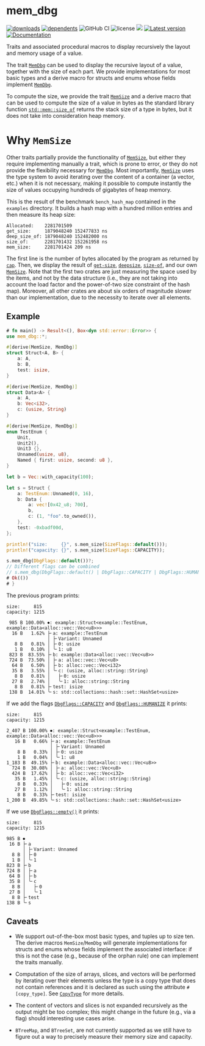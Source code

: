 # mem_dbg

[![downloads](https://img.shields.io/crates/d/mem_dbg)](https://crates.io/crates/mem_dbg)
[![dependents](https://img.shields.io/librariesio/dependents/cargo/mem_dbg)](https://crates.io/crates/mem_dbg/reverse_dependencies)
![GitHub CI](https://github.com/zommiommy/mem_dbg-rs/actions/workflows/rust.yml/badge.svg)
![license](https://img.shields.io/crates/l/mem_dbg)
[![](https://tokei.rs/b1/github/zommiommy/mem_dbg-rs?type=Rust,Python)](https://github.com/zommiommy/mem_dbg-rs)
[![Latest version](https://img.shields.io/crates/v/mem_dbg.svg)](https://crates.io/crates/mem_dbg)
[![Documentation](https://docs.rs/mem_dbg/badge.svg)](https://docs.rs/mem_dbg)

Traits and associated procedural macros to display recursively the layout and
memory usage of a value.

The trait [`MemDbg`] can be used to display the recursive layout of a value,
together with the size of each part. We provide implementations for most basic
types and a derive macro for structs and enums whose fields implement
[`MemDbg`].

To compute the size, we provide the trait [`MemSize`] and a derive macro that
can be used to compute the size of a value in bytes as the standard library
function [`std::mem::size_of`] returns the stack size of a type in bytes, but it
does not take into consideration heap memory.

# Why `MemSize`

Other traits partially provide the functionality of [`MemSize`], but either they
require implementing manually a trait, which is prone to error, or they do not
provide the flexibility necessary for [`MemDbg`]. Most importantly, [`MemSize`]
uses the type system to avoid iterating over the content of a container (a
vector, etc.) when it is not necessary, making it possible to compute instantly
the size of values occupying hundreds of gigabytes of heap memory.

This is the result of the benchmark `bench_hash_map` contained in the `examples`
directory. It builds a hash map with a hundred million entries and then measure
its heap size:

```test
Allocated:    2281701509
get_size:     1879048240 152477833 ns
deep_size_of: 1879048240 152482000 ns
size_of:      2281701432 152261958 ns
mem_size:     2281701424 209 ns
```

The first line is the number of bytes allocated by the program as returned by
[`cap`]. Then, we display the result of [`get-size`], [`deepsize`], [`size-of`],
and our own [`MemSize`]. Note that the first two crates are just measuring the
space used by the items, and not by the data structure (i.e., they are not
taking into account the load factor and the power-of-two size constraint of the
hash map). Moreover, all other crates are about six orders of magnitude slower
than our implementation, due to the necessity to iterate over all elements.

## Example

```rust
# fn main() -> Result<(), Box<dyn std::error::Error>> {
use mem_dbg::*;

#[derive(MemSize, MemDbg)]
struct Struct<A, B> {
    a: A,
    b: B,
    test: isize,
}

#[derive(MemSize, MemDbg)]
struct Data<A> {
    a: A,
    b: Vec<i32>,
    c: (usize, String)
}

#[derive(MemSize, MemDbg)]
enum TestEnum {
    Unit,
    Unit2(),
    Unit3 {},
    Unnamed(usize, u8),
    Named { first: usize, second: u8 },
}

let b = Vec::with_capacity(100);

let s = Struct {
    a: TestEnum::Unnamed(0, 16),
    b: Data {
        a: vec![0x42_u8; 700],
        b,
        c: (1, "foo".to_owned()),
    },
    test: -0xbadf00d,
};

println!("size:     {}", s.mem_size(SizeFlags::default()));
println!("capacity: {}", s.mem_size(SizeFlags::CAPACITY));

s.mem_dbg(DbgFlags::default())?;
// Different flags can be combined
// s.mem_dbg(DbgFlags::default() | DbgFlags::CAPACITY | DbgFlags::HUMANIZE)?;
# Ok(())
# }
```

The previous program prints:

```text
size:     815
capacity: 1215

 985 B 100.00% ⏺: example::Struct<example::TestEnum, example::Data<alloc::vec::Vec<u8>>>
  16 B   1.62% ├╴a: example::TestEnum
               │ ├╴Variant: Unnamed
   8 B   0.81% │ ├╴0: usize
   1 B   0.10% │ ╰╴1: u8
 823 B  83.55% ├╴b: example::Data<alloc::vec::Vec<u8>>
 724 B  73.50% │ ├╴a: alloc::vec::Vec<u8>
  64 B   6.50% │ ├╴b: alloc::vec::Vec<i32>
  35 B   3.55% │ ╰╴c: (usize, alloc::string::String)
   8 B   0.81% │   ├╴0: usize
  27 B   2.74% │   ╰╴1: alloc::string::String
   8 B   0.81% ├╴test: isize
 138 B  14.01% ╰╴s: std::collections::hash::set::HashSet<usize>
```

If we add the flags [`DbgFlags::CAPACITY`] and [`DbgFlags::HUMANIZE`] it prints:

```text
size:     815
capacity: 1215

2_407 B 100.00% ⏺: example::Struct<example::TestEnum, example::Data<alloc::vec::Vec<u8>>>
   16 B   0.66% ├╴a: example::TestEnum
                │ ├╴Variant: Unnamed
    8 B   0.33% │ ├╴0: usize
    1 B   0.04% │ ╰╴1: u8
1_183 B  49.15% ├╴b: example::Data<alloc::vec::Vec<u8>>
  724 B  30.08% │ ├╴a: alloc::vec::Vec<u8>
  424 B  17.62% │ ├╴b: alloc::vec::Vec<i32>
   35 B   1.45% │ ╰╴c: (usize, alloc::string::String)
    8 B   0.33% │   ├╴0: usize
   27 B   1.12% │   ╰╴1: alloc::string::String
    8 B   0.33% ├╴test: isize
1_200 B  49.85% ╰╴s: std::collections::hash::set::HashSet<usize>
```

If we use [`DbgFlags::empty()`] it prints:

```text
size:     815
capacity: 1215

985 B ⏺
 16 B ├╴a
      │ ├╴Variant: Unnamed
  8 B │ ├╴0
  1 B │ ╰╴1
823 B ├╴b
724 B │ ├╴a
 64 B │ ├╴b
 35 B │ ╰╴c
  8 B │   ├╴0
 27 B │   ╰╴1
  8 B ├╴test
138 B ╰╴s
```

## Caveats

* We support out-of-the-box most basic types, and tuples up to size ten. The
  derive macros `MemSize`/`MemDbg` will generate implementations for structs and
  enums whose fields implement the associated interface: if this is not the case
  (e.g., because of the orphan rule) one can implement the traits manually.

* Computation of the size of arrays, slices, and vectors will be performed by
  iterating over their elements unless the type is a copy type that does not
  contain references and it is declared as such using the attribute
  `#[copy_type]`. See [`CopyType`] for more details.

* The content of vectors and slices is not expanded recursively as the output
  might be too complex; this might change in the future (e.g., via a flag)
  should interesting use cases arise.

* `BTreeMap`, and `BTreeSet`, are not currently supported as we still have to
  figure out a way to precisely measure their memory size and capacity.

[`MemDbg`]: https://docs.rs/mem_dbg/latest/mem_dbg/trait.MemDbg.html
[`MemSize`]: https://docs.rs/mem_dbg/latest/mem_dbg/trait.MemSize.html
[`std::mem::size_of`]: https://doc.rust-lang.org/std/mem/fn.size_of.html
[`DbgFlags::CAPACITY`]: https://docs.rs/mem_dbg/latest/mem_dbg/struct.DbgFlags.html#associatedconstant.CAPACITY
[`DbgFlags::HUMANIZE`]: https://docs.rs/mem_dbg/latest/mem_dbg/struct.DbgFlags.html#associatedconstant.HUMANIZE
[`DbgFlags::empty()`]: https://docs.rs/mem_dbg/latest/mem_dbg/struct.DbgFlags.html#method.empty
[`CopyType`]: https://docs.rs/mem_dbg/latest/mem_dbg/trait.CopyType.html
[`cap`]: (https:/crates.io/crates/cap)
[`get-size`]: (https://crates.io/crates/get_size)
[`deepsize`]: (https://crates.io/crates/deepsize)
[`size-of`]: (https://crates.io/crates/size_of)

